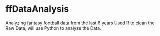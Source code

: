 # ffDataAnalysis
Analyzing fantasy football data from the last 6 years
Used R to clean the Raw Data, will use Python to analyze the Data.
